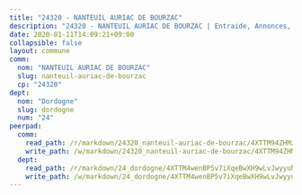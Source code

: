 ```yaml
---
title: "24320 - NANTEUIL AURIAC DE BOURZAC"
description: "24320 - NANTEUIL AURIAC DE BOURZAC | Entraide, Annonces, Initiatives"
date: 2020-01-11T14:09:21+09:00
collapsible: false
layout: commune
comm:
  nom: "NANTEUIL AURIAC DE BOURZAC"
  slug: nanteuil-auriac-de-bourzac
  cp: "24320"
dept:
  nom: "Dordogne"
  slug: dordogne
  num: "24"
peerpad:
  comm:
    read_path: /r/markdown/24320_nanteuil-auriac-de-bourzac/4XTTM94ZHMzF2tjtnMxr1cMDwkcYnRtn3FA9uqTftwdJcDrgn
    write_path: /w/markdown/24320_nanteuil-auriac-de-bourzac/4XTTM94ZHMzF2tjtnMxr1cMDwkcYnRtn3FA9uqTftwdJcDrgn-K3TgUH9xKbM1vYwYBkzqFkT1WgzW5Djosz3Hnb4tE48VZHRVNEhtYe5Tzj7KaUY2VE7g1vbq3tqqqcRi62phWRPDDxWkwAnFCSCfW53n3bkk7BtkL28Fwch6pz6nDWusFNRTVyGJ
  dept:
    read_path: /r/markdown/24_dordogne/4XTTM4wenBP5v7iXqeBwXH9wLvJwyyuNKzLxRyGzSZXmCuzgg
    write_path: /w/markdown/24_dordogne/4XTTM4wenBP5v7iXqeBwXH9wLvJwyyuNKzLxRyGzSZXmCuzgg-K3TgUusQQUSAmJPXozCTSBeqjqksxkVWGVxtHwEFrs5RuocQr8weKG2oQg7MVeg2F9Hhv7ggtBiBU8D9pdXEPa9M67VU3BzgAG9BCtQw3VY3Xcxk2YSegk3iUXMkpicGxxJr7mWp
---
```


